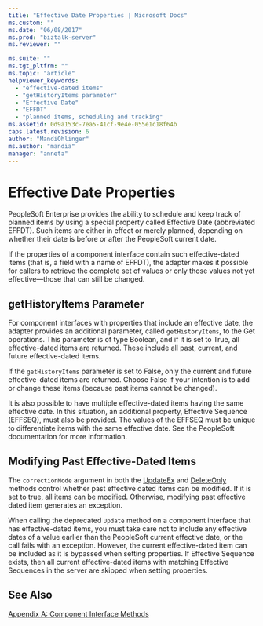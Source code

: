 ```yaml
---
title: "Effective Date Properties | Microsoft Docs"
ms.custom: ""
ms.date: "06/08/2017"
ms.prod: "biztalk-server"
ms.reviewer: ""

ms.suite: ""
ms.tgt_pltfrm: ""
ms.topic: "article"
helpviewer_keywords: 
  - "effective-dated items"
  - "getHistoryItems parameter"
  - "Effective Date"
  - "EFFDT"
  - "planned items, scheduling and tracking"
ms.assetid: 0d9a153c-7ea5-41cf-9e4e-055e1c18f64b
caps.latest.revision: 6
author: "MandiOhlinger"
ms.author: "mandia"
manager: "anneta"
---
```

# Effective Date Properties
PeopleSoft Enterprise provides the ability to schedule and keep track of planned items by using a special property called Effective Date (abbreviated EFFDT). Such items are either in effect or merely planned, depending on whether their date is before or after the PeopleSoft current date.  
  
 If the properties of a component interface contain such effective-dated items (that is, a field with a name of EFFDT), the adapter makes it possible for callers to retrieve the complete set of values or only those values not yet effective—those that can still be changed.  
  
## getHistoryItems Parameter  
 For component interfaces with properties that include an effective date, the adapter provides an additional parameter, called `getHistoryItems`, to the Get operations. This parameter is of type Boolean, and if it is set to True, all effective-dated items are returned. These include all past, current, and future effective-dated items.  
  
 If the `getHistoryItems` parameter is set to False, only the current and future effective-dated items are returned. Choose False if your intention is to add or change these items (because past items cannot be changed).  
  
 It is also possible to have multiple effective-dated items having the same effective date. In this situation, an additional property, Effective Sequence (EFFSEQ), must also be provided. The values of the EFFSEQ must be unique to differentiate items with the same effective date. See the PeopleSoft documentation for more information.  
  
## Modifying Past Effective-Dated Items  
 The `correctionMode` argument in both the [UpdateEx](../core/updateex-method.md) and [DeleteOnly](../core/deleteonly-method.md) methods control whether past effective dated items can be modified. If it is set to true, all items can be modified. Otherwise, modifying past effective dated item generates an exception.  
  
 When calling the deprecated `Update` method on a component interface that has effective-dated items, you must take care not to include any effective dates of a value earlier than the PeopleSoft current effective date, or the call fails with an exception. However, the current effective-dated item can be included as it is bypassed when setting properties. If Effective Sequence exists, then all current effective-dated items with matching Effective Sequences in the server are skipped when setting properties.  
  
## See Also  
 [Appendix A: Component Interface Methods](../core/appendix-a-component-interface-methods.md)